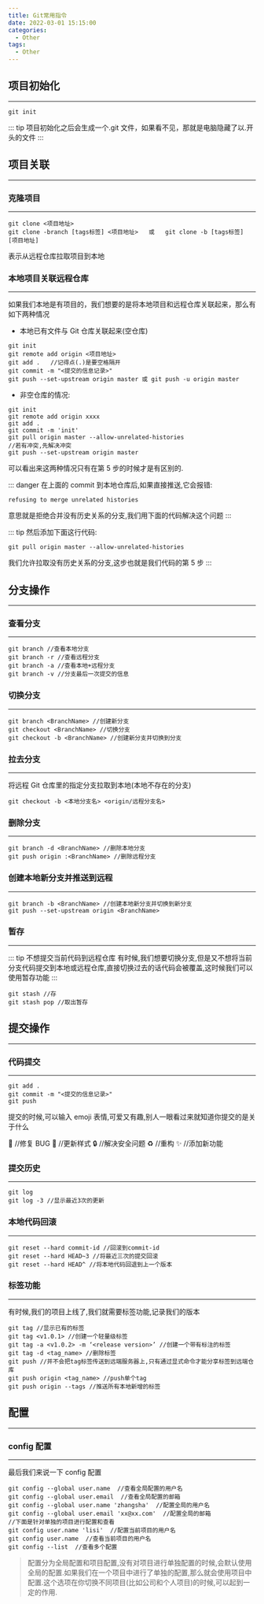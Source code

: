 ```yaml
---
title: Git常用指令
date: 2022-03-01 15:15:00
categories:
  - Other
tags:
  - Other
---
```


## 项目初始化

---

```
git init
```

::: tip
项目初始化之后会生成一个.git 文件，如果看不见，那就是电脑隐藏了以.开头的文件
:::

## 项目关联

---

### 克隆项目

---

```
git clone <项目地址>
git clone -branch [tags标签] <项目地址>	或	git clone -b [tags标签] [项目地址]
```

表示从远程仓库拉取项目到本地

### 本地项目关联远程仓库

---

如果我们本地是有项目的，我们想要的是将本地项目和远程仓库关联起来，那么有如下两种情况

- 本地已有文件与 Git 仓库关联起来(空仓库)

```{5}
git init
git remote add origin <项目地址>
git add .	//记得点(.)是要空格隔开
git commit -m "<提交的信息记录>"
git push --set-upstream origin master 或 git push -u origin master
```

- 非空仓库的情况:

```{5,7}
git init
git remote add origin xxxx
git add .
git commit -m 'init'
git pull origin master --allow-unrelated-histories
//若有冲突,先解决冲突
git push --set-upstream origin master
```

可以看出来这两种情况只有在第 5 步的时候才是有区别的.

::: danger 在上面的 commit 到本地仓库后,如果直接推送,它会报错:

```
refusing to merge unrelated histories
```

意思就是拒绝合并没有历史关系的分支,我们用下面的代码解决这个问题
:::

::: tip 然后添加下面这行代码:

```
git pull origin master --allow-unrelated-histories
```

我们允许拉取没有历史关系的分支,这步也就是我们代码的第 5 步
:::

## 分支操作

---

### 查看分支

---

```
git branch //查看本地分支
git branch -r //查看远程分支
git branch -a //查看本地+远程分支
git branch -v //分支最后一次提交的信息
```

### 切换分支

---

```
git branch <BranchName> //创建新分支
git checkout <BranchName> //切换分支
git checkout -b <BranchName> //创建新分支并切换到分支
```

### 拉去分支

---

将远程 Git 仓库里的指定分支拉取到本地(本地不存在的分支)

```
git checkout -b <本地分支名> <origin/远程分支名>
```

### 删除分支

---

```
git branch -d <BranchName> //删除本地分支
git push origin :<BranchName> //删除远程分支
```

### 创建本地新分支并推送到远程

---

```
git branch -b <BranchName> //创建本地新分支并切换到新分支
git push --set-upstream origin <BranchName>
```

### 暂存

---

::: tip 不想提交当前代码到远程仓库
有时候,我们想要切换分支,但是又不想将当前分支代码提交到本地或远程仓库,直接切换过去的话代码会被覆盖,这时候我们可以使用暂存功能
:::

```
git stash //存
git stash pop //取出暂存
```

## 提交操作

---

### 代码提交

---

```
git add .
git commit -m "<提交的信息记录>"
git push
```

提交的时候,可以输入 emoji 表情,可爱又有趣,别人一眼看过来就知道你提交的是关于什么

:bug: //修复 BUG :lipstick: //更新样式 :lock: //解决安全问题 :recycle: //重构 :sparkles: //添加新功能

### 提交历史

---

```
git log
git log -3 //显示最近3次的更新
```

### 本地代码回滚

---

```
git reset --hard commit-id //回滚到commit-id
git reset --hard HEAD~3 //将最近三次的提交回滚
git reset --hard HEAD^ //将本地代码回退到上一个版本
```

### 标签功能

---

有时候,我们的项目上线了,我们就需要标签功能,记录我们的版本

```
git tag //显示已有的标签
git tag <v1.0.1> //创建一个轻量级标签
git tag -a <v1.0.2> -m ‘<release version>’ //创建一个带有标注的标签
git tag -d <tag_name> //删除标签
git push //并不会把tag标签传送到远端服务器上,只有通过显式命令才能分享标签到远端仓库
git push origin <tag_name> //push单个tag
git push origin --tags //推送所有本地新增的标签
```

## 配置

---

### config 配置

---

最后我们来说一下 config 配置

```
git config --global user.name  //查看全局配置的用户名
git config --global user.email  //查看全局配置的邮箱
git config --global user.name 'zhangsha'  //配置全局的用户名
git config --global user.email 'xx@xx.com'  //配置全局的邮箱
//下面是针对单独的项目进行配置和查看
git config user.name 'lisi'  //配置当前项目的用户名
git config user.name  //查看当前项目的用户名
git config --list  //查看多个配置
```

> 配置分为全局配置和项目配置,没有对项目进行单独配置的时候,会默认使用全局的配置.如果我们在一个项目中进行了单独的配置,那么就会使用项目中配置.这个选项在你切换不同项目(比如公司和个人项目)的时候,可以起到一定的作用.
